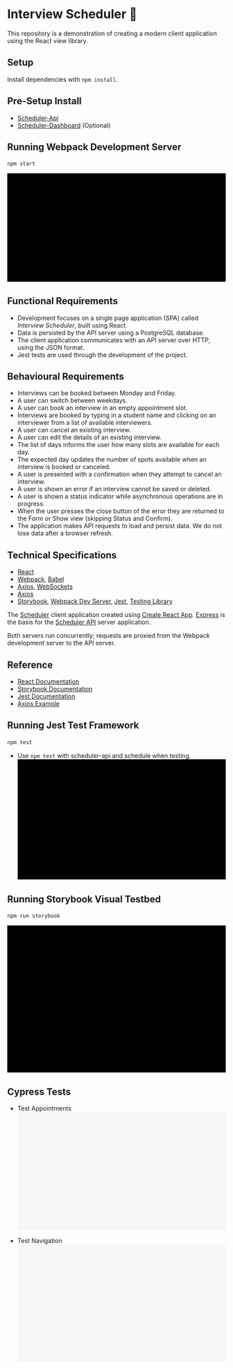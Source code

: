 # Interview Scheduler 📆

This repository is a demonstration of creating a modern client application using the React view library.

## Setup

Install dependencies with `npm install`.

## Pre-Setup Install

- [Scheduler-Api](https://github.com/MattSeligman/scheduler-api)
- [Scheduler-Dashboard](https://github.com/MattSeligman/scheduler-dashboard) (Optional)

## Running Webpack Development Server

```sh
npm start
```

![Start Project](https://github.com/MattSeligman/Scheduler/blob/master/docs/start_project.gif?raw=true)

## Functional Requirements

- Development focuses on a single page application (SPA) called _Interview Scheduler_, built using React.
- Data is persisted by the API server using a PostgreSQL database.
- The client application communicates with an API server over HTTP, using the JSON format.
- Jest tests are used through the development of the project.

## Behavioural Requirements

- Interviews can be booked between Monday and Friday.
- A user can switch between weekdays.
- A user can book an interview in an empty appointment slot.
- Interviews are booked by typing in a student name and clicking on an interviewer from a list of available interviewers.
- A user can cancel an existing interview.
- A user can edit the details of an existing interview.
- The list of days informs the user how many slots are available for each day.
- The expected day updates the number of spots available when an interview is booked or canceled.
- A user is presented with a confirmation when they attempt to cancel an interview.
- A user is shown an error if an interview cannot be saved or deleted.
- A user is shown a status indicator while asynchronous operations are in progress.
- When the user presses the close button of the error they are returned to the Form or Show view (skipping Status and Confirm).
- The application makes API requests to load and persist data. We do not lose data after a browser refresh.

## Technical Specifications

- [React](https://reactjs.org/)
- [Webpack](https://webpack.js.org/), [Babel](https://babeljs.io/)
- [Axios](https://github.com/axios/axios), [WebSockets](https://developer.mozilla.org/en-US/docs/Web/API/WebSockets_API)
- [Axios](https://github.com/axios/axios)
- [Storybook](https://storybook.js.org/), [Webpack Dev Server](https://github.com/webpack/webpack-dev-server), [Jest](https://jestjs.io/en/), [Testing Library](https://testing-library.com/)

The [Scheduler](https://github.com/lighthouse-labs/scheduler) client application created using [Create React App](https://facebook.github.io/create-react-app/). [Express](https://expressjs.com/) is the basis for the [Scheduler API](https://github.com/lighthouse-labs/scheduler-api) server application.

Both servers run concurrently; requests are proxied from the Webpack development server to the API server.

## Reference

- [React Documentation](https://reactjs.org/docs/getting-started.html)
- [Storybook Documentation](https://storybook.js.org/docs/basics/introduction/)
- [Jest Documentation](https://jestjs.io/docs/en/getting-started)
- [Axios Example](https://github.com/axios/axios#example)

## Running Jest Test Framework

```sh
npm test
```

- Use `npm test` with scheduler-api and schedule when testing.
  ![Start Tests](https://github.com/MattSeligman/Scheduler/blob/master/docs/jest_tests.gif?raw=true)

## Running Storybook Visual Testbed

```sh
npm run storybook
```

![Storybook Tests](https://github.com/MattSeligman/Scheduler/blob/master/docs/storybook_tests.gif?raw=true)

## Cypress Tests

- Test Appointments
  ![Cypress Appointment Test](https://github.com/MattSeligman/Scheduler/blob/master/docs/cypress_appointments_tests.gif?raw=true)

- Test Navigation
  ![Cypress Navigation Test](https://github.com/MattSeligman/Scheduler/blob/master/docs/cypress_navigation_tests.gif?raw=true)
